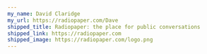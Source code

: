 ```yaml
---
my_name: David Claridge
my_url: https://radiopaper.com/Dave
shipped_title: Radiopaper: the place for public conversations
shipped_link: https://radiopaper.com
shipped_image: https://radiopaper.com/logo.png
---
```

